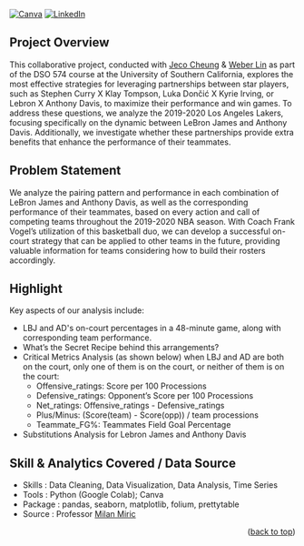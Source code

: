 <!-- Improved compatibility of back to top link: See: https://github.com/othneildrew/Best-README-Template/pull/73 -->
<a name="readme-top"></a>
<!--
*** Template source:
*** https://github.com/othneildrew/Best-README-Template/blob/master/README.md
*** Badge:
*** https://shields.io/badges
-->

<!-- PROJECT SHIELDS -->
<!--
ReadMe Source:
*** https://www.markdownguide.org/basic-syntax/#reference-style-links

-->
[![Canva][canva-shield]][canva-url]
[![LinkedIn][linkedin-shield]][linkedin-url]

<!-- ABOUT THE PROJECT -->
## Project Overview

This collaborative project, conducted with [Jeco Cheung](https://www.linkedin.com/in/jecocheung/) & [Weber Lin](https://www.linkedin.com/in/weber-tsungwei-lin/) as part of the DSO 574 course at the University of Southern California, explores the most effective strategies for leveraging partnerships between star players, such as Stephen Curry X Klay Tompson, Luka Dončić X Kyrie Irving, or Lebron X Anthony Davis, to maximize their performance and win games. To address these questions, we analyze the 2019-2020 Los Angeles Lakers, focusing specifically on the dynamic between LeBron James and Anthony Davis. Additionally, we investigate whether these partnerships provide extra benefits that enhance the performance of their teammates. 

## Problem Statement
We analyze the pairing pattern and performance in each combination of LeBron James and Anthony Davis, as well as the corresponding performance of their teammates, based on every action and call of competing teams throughout the 2019-2020 NBA season. With Coach Frank Vogel’s utilization of this basketball duo, we can develop a successful on-court strategy that can be applied to other teams in the future, providing valuable information for teams considering how to build their rosters accordingly.

## Highlight

Key aspects of our analysis include:

* LBJ and AD's on-court percentages in a 48-minute game, along with corresponding team performance.
* What’s the Secret Recipe behind this arrangements?
* Critical Metrics Analysis (as shown below) when LBJ and AD are both on the court, only one of them is on the court, or neither of them is on the court:
  * Offensive_ratings: Score per 100 Processions
  * Defensive_ratings: Opponent’s Score per 100 Processions
  * Net_ratings: Offensive_ratings - Defensive_ratings
  * Plus/Minus: (Score(team) - Score(opp)) / team processions
  * Teammate_FG%: Teammates Field Goal Percentage
 * Substitutions Analysis for Lebron James and Anthony Davis

## Skill & Analytics Covered / Data Source

* Skills  : Data Cleaning, Data Visualization, Data Analysis, Time Series
* Tools   : Python (Google Colab); Canva
* Package : pandas, seaborn, matplotlib, folium, prettytable
* Source  : Professor [Milan Miric](https://www.linkedin.com/in/milanmiric/)

<p align="right">(<a href="#readme-top">back to top</a>)</p>


<!-- MARKDOWN LINKS & IMAGES -->
<!-- https://www.markdownguide.org/basic-syntax/#reference-style-links -->
[canva-shield]: https://img.shields.io/badge/Canva-00C4CC?style=for-the-badge&logo=canva&logoColor=white
[canva-url]: https://www.canva.com/design/DAF-mS6yBkw/s3MPaTJDD45upGQeRESymw/edit?utm_content=DAF-mS6yBkw&utm_campaign=designshare&utm_medium=link2&utm_source=sharebutton
[linkedin-shield]: https://img.shields.io/badge/LinkedIn-0077B5?style=for-the-badge&logo=linkedin&logoColor=white
[linkedin-url]: https://www.linkedin.com/in/kuang-hsuan-lee/
